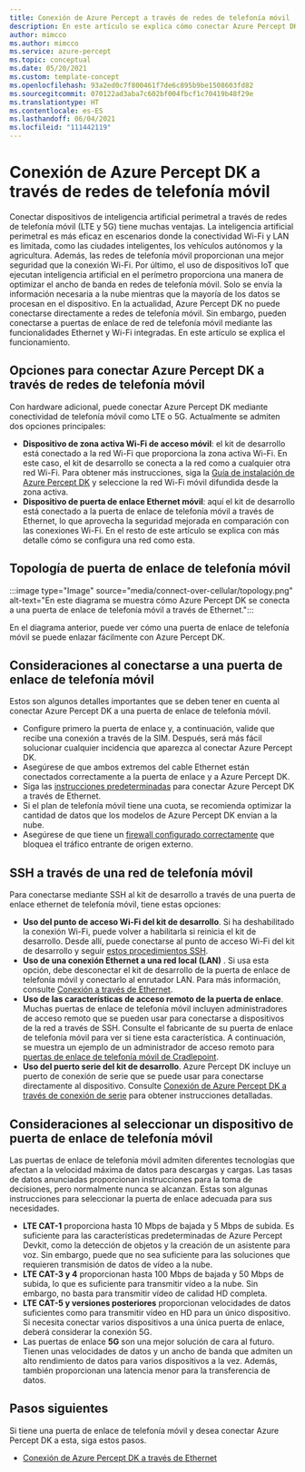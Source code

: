 ```yaml
---
title: Conexión de Azure Percept a través de redes de telefonía móvil
description: En este artículo se explica cómo conectar Azure Percept DK a través de redes de telefonía móvil.
author: mimcco
ms.author: mimcco
ms.service: azure-percept
ms.topic: conceptual
ms.date: 05/20/2021
ms.custom: template-concept
ms.openlocfilehash: 93a2ed0c7f800461f7de6c895b9be1508603fd82
ms.sourcegitcommit: 070122ad3aba7c602bf004fbcf1c70419b48f29e
ms.translationtype: HT
ms.contentlocale: es-ES
ms.lasthandoff: 06/04/2021
ms.locfileid: "111442119"
---
```

# <a name="connect-the-azure-percept-dk-over-cellular-networks"></a>Conexión de Azure Percept DK a través de redes de telefonía móvil

Conectar dispositivos de inteligencia artificial perimetral a través de redes de telefonía móvil (LTE y 5G) tiene muchas ventajas. La inteligencia artificial perimetral es más eficaz en escenarios donde la conectividad Wi-Fi y LAN es limitada, como las ciudades inteligentes, los vehículos autónomos y la agricultura. Además, las redes de telefonía móvil proporcionan una mejor seguridad que la conexión Wi-Fi. Por último, el uso de dispositivos IoT que ejecutan inteligencia artificial en el perímetro proporciona una manera de optimizar el ancho de banda en redes de telefonía móvil. Solo se envía la información necesaria a la nube mientras que la mayoría de los datos se procesan en el dispositivo. En la actualidad, Azure Percept DK no puede conectarse directamente a redes de telefonía móvil. Sin embargo, pueden conectarse a puertas de enlace de red de telefonía móvil mediante las funcionalidades Ethernet y Wi-Fi integradas. En este artículo se explica el funcionamiento.

## <a name="options-for-connecting-the-azure-percept-dk-over-cellular-networks"></a>Opciones para conectar Azure Percept DK a través de redes de telefonía móvil
Con hardware adicional, puede conectar Azure Percept DK mediante conectividad de telefonía móvil como LTE o 5G. Actualmente se admiten dos opciones principales:
- **Dispositivo de zona activa Wi-Fi de acceso móvil**: el kit de desarrollo está conectado a la red Wi-Fi que proporciona la zona activa Wi-Fi. En este caso, el kit de desarrollo se conecta a la red como a cualquier otra red Wi-Fi. Para obtener más instrucciones, siga la [Guía de instalación de Azure Percept DK](./quickstart-percept-dk-set-up.md) y seleccione la red Wi-Fi móvil difundida desde la zona activa.
- **Dispositivo de puerta de enlace Ethernet móvil**: aquí el kit de desarrollo está conectado a la puerta de enlace de telefonía móvil a través de Ethernet, lo que aprovecha la seguridad mejorada en comparación con las conexiones Wi-Fi. En el resto de este artículo se explica con más detalle cómo se configura una red como esta.

## <a name="cellular-gateway-topology"></a>Topología de puerta de enlace de telefonía móvil
:::image type="Image" source="media/connect-over-cellular/topology.png" alt-text="En este diagrama se muestra cómo Azure Percept DK se conecta a una puerta de enlace de telefonía móvil a través de Ethernet.":::

En el diagrama anterior, puede ver cómo una puerta de enlace de telefonía móvil se puede enlazar fácilmente con Azure Percept DK.

## <a name="considerations-when-connecting-to-a-cellular-gateway"></a>Consideraciones al conectarse a una puerta de enlace de telefonía móvil
Estos son algunos detalles importantes que se deben tener en cuenta al conectar Azure Percept DK a una puerta de enlace de telefonía móvil.
- Configure primero la puerta de enlace y, a continuación, valide que recibe una conexión a través de la SIM. Después, será más fácil solucionar cualquier incidencia que aparezca al conectar Azure Percept DK.
- Asegúrese de que ambos extremos del cable Ethernet están conectados correctamente a la puerta de enlace y a Azure Percept DK.
- Siga las [instrucciones predeterminadas](./how-to-connect-over-ethernet.md) para conectar Azure Percept DK a través de Ethernet.
- Si el plan de telefonía móvil tiene una cuota, se recomienda optimizar la cantidad de datos que los modelos de Azure Percept DK envían a la nube.
- Asegúrese de que tiene un [firewall configurado correctamente](./concept-security-configuration.md) que bloquea el tráfico entrante de origen externo.

## <a name="ssh-over-a-cellular-network"></a>SSH a través de una red de telefonía móvil
Para conectarse mediante SSH al kit de desarrollo a través de una puerta de enlace ethernet de telefonía móvil, tiene estas opciones:
- **Uso del punto de acceso Wi-Fi del kit de desarrollo**. Si ha deshabilitado la conexión Wi-Fi, puede volver a habilitarla si reinicia el kit de desarrollo. Desde allí, puede conectarse al punto de acceso Wi-Fi del kit de desarrollo y seguir [estos procedimientos SSH](./how-to-ssh-into-percept-dk.md).
- **Uso de una conexión Ethernet a una red local (LAN)** . Si usa esta opción, debe desconectar el kit de desarrollo de la puerta de enlace de telefonía móvil y conectarlo al enrutador LAN. Para más información, consulte [Conexión a través de Ethernet](./how-to-connect-over-ethernet.md). 
- **Uso de las características de acceso remoto de la puerta de enlace**. Muchas puertas de enlace de telefonía móvil incluyen administradores de acceso remoto que se pueden usar para conectarse a dispositivos de la red a través de SSH. Consulte el fabricante de su puerta de enlace de telefonía móvil para ver si tiene esta característica. A continuación, se muestra un ejemplo de un administrador de acceso remoto para [puertas de enlace de telefonía móvil de Cradlepoint](https://customer.cradlepoint.com/s/article/NCM-Remote-Connect-LAN-Manager).
- **Uso del puerto serie del kit de desarrollo**. Azure Percept DK incluye un puerto de conexión de serie que se puede usar para conectarse directamente al dispositivo. Consulte [Conexión de Azure Percept DK a través de conexión de serie](./how-to-connect-to-percept-dk-over-serial.md) para obtener instrucciones detalladas.

## <a name="considerations-when-selecting-a-cellular-gateway-device"></a>Consideraciones al seleccionar un dispositivo de puerta de enlace de telefonía móvil
Las puertas de enlace de telefonía móvil admiten diferentes tecnologías que afectan a la velocidad máxima de datos para descargas y cargas. Las tasas de datos anunciadas proporcionan instrucciones para la toma de decisiones, pero normalmente nunca se alcanzan. Estas son algunas instrucciones para seleccionar la puerta de enlace adecuada para sus necesidades.
 
- **LTE CAT-1** proporciona hasta 10 Mbps de bajada y 5 Mbps de subida. Es suficiente para las características predeterminadas de Azure Percept Devkit, como la detección de objetos y la creación de un asistente para voz. Sin embargo, puede que no sea suficiente para las soluciones que requieren transmisión de datos de vídeo a la nube.
- **LTE CAT-3 y 4** proporcionan hasta 100 Mbps de bajada y 50 Mbps de subida, lo que es suficiente para transmitir vídeo a la nube. Sin embargo, no basta para transmitir vídeo de calidad HD completa.
- **LTE CAT-5 y versiones posteriores** proporcionan velocidades de datos suficientes como para transmitir vídeo en HD para un único dispositivo. Si necesita conectar varios dispositivos a una única puerta de enlace, deberá considerar la conexión 5G.
- Las puertas de enlace **5G** son una mejor solución de cara al futuro. Tienen unas velocidades de datos y un ancho de banda que admiten un alto rendimiento de datos para varios dispositivos a la vez. Además, también proporcionan una latencia menor para la transferencia de datos.


## <a name="next-steps"></a>Pasos siguientes
Si tiene una puerta de enlace de telefonía móvil y desea conectar Azure Percept DK a esta, siga estos pasos.
- [Conexión de Azure Percept DK a través de Ethernet](./how-to-connect-over-ethernet.md)
